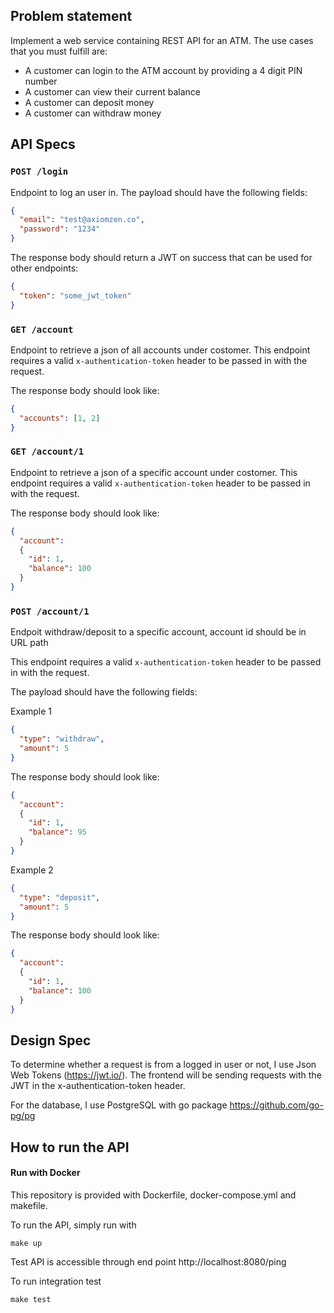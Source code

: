 ## Problem statement

Implement a web service containing REST API for an ATM. The use cases that you must fulfill are:
- A customer can login to the ATM account by providing a 4 digit PIN number
- A customer can view their current balance
- A customer can deposit money
- A customer can withdraw money

## API Specs

### `POST /login`
Endpoint to log an user in. The payload should have the following fields:

```json
{
  "email": "test@axiomzen.co",
  "password": "1234"
}
```

The response body should return a JWT on success that can be used for other endpoints:

```json
{
  "token": "some_jwt_token"
}
```

### `GET /account`
Endpoint to retrieve a json of all accounts under costomer. This endpoint requires a valid `x-authentication-token` header to be passed in with the request.

The response body should look like:
```json
{
  "accounts": [1, 2]
}
```

### `GET /account/1`
Endpoint to retrieve a json of a specific account under costomer. This endpoint requires a valid `x-authentication-token` header to be passed in with the request.

The response body should look like:
```json
{
  "account": 
  {
    "id": 1,
    "balance": 100
  }
}
```

### `POST /account/1`
Endpoit withdraw/deposit to a specific account, account id should be in URL path

This endpoint requires a valid `x-authentication-token` header to be passed in with the request.

The payload should have the following fields:

Example 1
```json
{
  "type": "withdraw",
  "amount": 5
}
```

The response body should look like:
```json
{
  "account": 
  {
    "id": 1,
    "balance": 95
  }
}
```
Example 2
```json
{
  "type": "deposit",
  "amount": 5
}
```

The response body should look like:
```json
{
  "account": 
  {
    "id": 1,
    "balance": 100
  }
}
```
## Design Spec

To determine whether a request is from a logged in user or not, I use Json Web Tokens (https://jwt.io/). The frontend will be sending requests with the JWT in the x-authentication-token header.

For the database, I use PostgreSQL with go package https://github.com/go-pg/pg

## How to run the API

#### Run with Docker
This repository is provided with Dockerfile, docker-compose.yml and makefile. 

To run the API, simply run with
```
make up
```
Test API is accessible through end point
http://localhost:8080/ping

To run integration test
```
make test
```